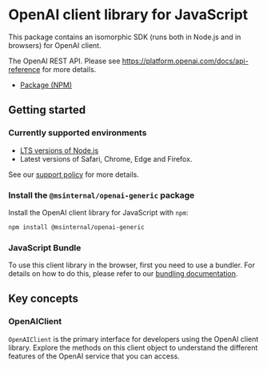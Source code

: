 # OpenAI client library for JavaScript

This package contains an isomorphic SDK (runs both in Node.js and in browsers) for OpenAI client.

The OpenAI REST API. Please see https://platform.openai.com/docs/api-reference for more details.

- [Package (NPM)](https://www.npmjs.com/package/@msinternal/openai-generic)

## Getting started

### Currently supported environments

- [LTS versions of Node.js](https://github.com/nodejs/release#release-schedule)
- Latest versions of Safari, Chrome, Edge and Firefox.

See our [support policy](https://github.com/Azure/azure-sdk-for-js/blob/main/SUPPORT.md) for more details.


### Install the `@msinternal/openai-generic` package

Install the OpenAI client library for JavaScript with `npm`:

```bash
npm install @msinternal/openai-generic
```



### JavaScript Bundle
To use this client library in the browser, first you need to use a bundler. For details on how to do this, please refer to our [bundling documentation](https://aka.ms/AzureSDKBundling).

## Key concepts

### OpenAIClient

`OpenAIClient` is the primary interface for developers using the OpenAI client library. Explore the methods on this client object to understand the different features of the OpenAI service that you can access.

